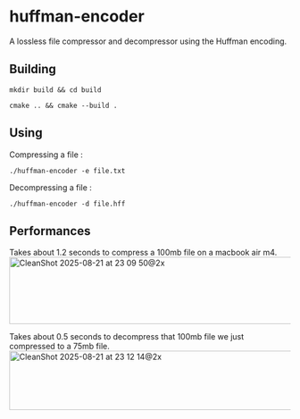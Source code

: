 # huffman-encoder
A lossless file compressor and decompressor using the Huffman encoding.

## Building
```
mkdir build && cd build
```
```
cmake .. && cmake --build .
```

## Using
Compressing a file : 
```
./huffman-encoder -e file.txt
```

Decompressing a file :
```
./huffman-encoder -d file.hff
```

## Performances
Takes about 1.2 seconds to compress a 100mb file on a macbook air m4.
<img width="988" height="120" alt="CleanShot 2025-08-21 at 23 09 50@2x" src="https://github.com/user-attachments/assets/d316f2f6-404c-4147-b36d-98ff9b1dc05e" />

Takes about 0.5 seconds to decompress that 100mb file we just compressed to a 75mb file.
<img width="1046" height="106" alt="CleanShot 2025-08-21 at 23 12 14@2x" src="https://github.com/user-attachments/assets/aaff7d05-db4e-413e-875b-d239d3952ed9" />

